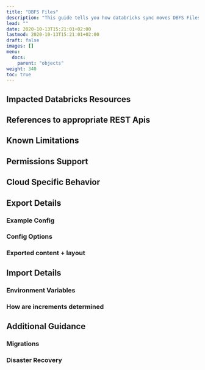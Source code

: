 ```yaml
---
title: "DBFS Files"
description: "This guide tells you how databricks sync moves DBFS Files across workspaces."
lead: ""
date: 2020-10-13T15:21:01+02:00
lastmod: 2020-10-13T15:21:01+02:00
draft: false
images: []
menu:
  docs:
    parent: "objects"
weight: 340
toc: true
---
```


## Impacted Databricks Resources

## References to appropriate REST Apis

## Known Limitations

## Permissions Support

## Cloud Specific Behavior

## Export Details

### Example Config

### Config Options

### Exported content + layout

## Import Details

### Environment Variables

### How are increments determined

## Additional Guidance

### Migrations

### Disaster Recovery
